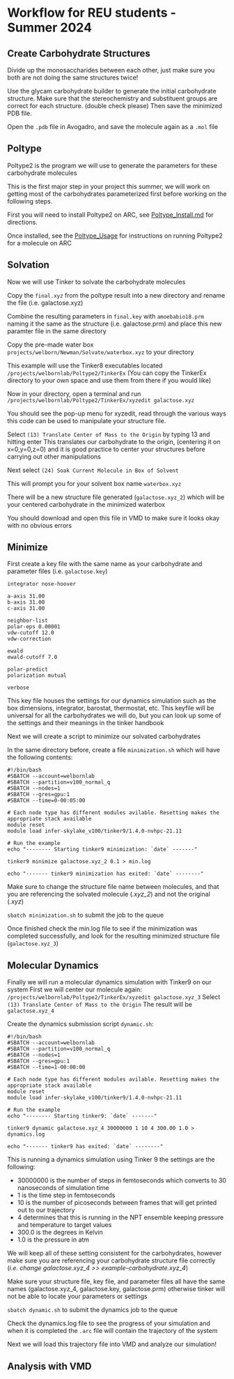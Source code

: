 # Workflow for REU students - Summer 2024

## Create Carbohydrate Structures

Divide up the monosaccharides between each other, just make sure you both are not doing the same structures twice!

Use the glycam carbohydrate builder to generate the initial carbohydrate structure. Make sure that the stereochemistry and substituent groups are correct for each structure. (double check please) Then save the minimized PDB file. 

Open the `.pdb` file in Avogadro, and save the molecule again as a `.mol` file

## Poltype

Poltype2 is the program we will use to generate the parameters for these carbohydrate molecules

This is the first major step in your project this summer, we will work on getting most of the carbohydrates parameterized first before working on the following steps.

First you will need to install Poltype2 on ARC, see [Poltype_Install.md](https://github.com/WelbornGroup/Documentation/blob/REU_update/Poltype_Install.md) for directions.

Once installed, see the [Poltype_Usage](https://github.com/WelbornGroup/Documentation/blob/REU_update/Poltype_Usage.md) for instructions on running Poltype2 for a molecule on ARC 

## Solvation 

Now we will use Tinker to solvate the carbohydrate molecules 

Copy the `final.xyz` from the poltype result into a new directory and rename the file (i.e. galactose.xyz)

Combine the resulting parameters in `final.key` with `amoebabio18.prm` naming it the same as the structure (i.e. galactose.prm) and place this new paramter file in the same directory

Copy the pre-made water box `projects/welborn/Newman/Solvate/waterbox.xyz` to your directory 

This example will use the Tinker8 executables located `/projects/welbornlab/Poltype2/TinkerEx`
(You can copy the TinkerEx directory to your own space and use them from there if you would like)

Now in your directory, open a terminal and run `/projects/welbornlab/Poltype2/TinkerEx/xyzedit galactose.xyz`

You should see the pop-up menu for xyzedit, read through the various ways this code can be used to manipulate your structure file.

Select `(13) Translate Center of Mass to the Origin` by typing 13 and hitting enter
This translates our carbohydrate to the origin, (centering it on x=0,y=0,z=0) and it is good practice to center your structures before carrying out other manipulations

Next select `(24) Soak Current Molecule in Box of Solvent`

This will prompt you for your solvent box name `waterbox.xyz`

There will be a new structure file generated (`galactose.xyz_2`) which will be your centered carbohydrate in the minimized waterbox

You should download and open this file in VMD to make sure it looks okay with no obvious errors

## Minimize
First create a key file with the same name as your carbohydrate and parameter files (i.e. `galactose.key`)

```
integrator nose-hoover

a-axis 31.00 
b-axis 31.00
c-axis 31.00

neighbor-list
polar-eps 0.00001
vdw-cutoff 12.0
vdw-correction

ewald
ewald-cutoff 7.0

polar-predict
polarization mutual

verbose
```
This key file houses the settings for our dynamics simulation such as the box dimensions, integrator, barostat, thermostat, etc.
This keyfile will be universal for all the carbohydrates we will do, but you can look up some of the settings and their meanings in the tinker handbook


Next we will create a script to minimize our solvated carbohydrates

In the same directory before, create a file `minimization.sh` which will have the following contents:
```
#!/bin/bash
#SBATCH --account=welbornlab
#SBATCH --partition=v100_normal_q
#SBATCH --nodes=1
#SBATCH --gres=gpu:1
#SBATCH --time=0-00:05:00

# Each node type has different modules avilable. Resetting makes the appropriate stack available
module reset
module load infer-skylake_v100/tinker9/1.4.0-nvhpc-21.11

# Run the example
echo "-------- Starting tinker9 minimization: `date` -------"

tinker9 minimize galactose.xyz_2 0.1 > min.log

echo "------- tinker9 minimization has exited: `date` --------"
```

Make sure to change the structure file name between molecules, and that you are referencing the solvated molecule (*.xyz_2*) and not the original (*.xyz*)

`sbatch minimization.sh` to submit the job to the queue 

Once finished check the min.log file to see if the minimization was completed successfully, and look for the resulting minimized structure file (`galactose.xyz_3`) 

## Molecular Dynamics
Finally we will run a molecular dynamics simulation with Tinker9 on our system
First we will center our molecule again: `/projects/welbornlab/Poltype2/TinkerEx/xyzedit galactose.xyz_3` 
Select `(13) Translate Center of Mass to the Origin`
The result will be `galactose.xyz_4`


Create the dynamics submission script `dynamic.sh`: 
```
#!/bin/bash
#SBATCH --account=welbornlab
#SBATCH --partition=v100_normal_q
#SBATCH --nodes=1
#SBATCH --gres=gpu:1
#SBATCH --time=1-00:00:00

# Each node type has different modules avilable. Resetting makes the appropriate stack available
module reset
module load infer-skylake_v100/tinker9/1.4.0-nvhpc-21.11

# Run the example
echo "-------- Starting tinker9: `date` -------"

tinker9 dynamic galactose.xyz_4 30000000 1 10 4 300.00 1.0 > dynamics.log

echo "------- tinker9 has exited: `date` --------"

```

This is running a dynamics simulation using Tinker 9 the settings are the following: 
- 30000000 is the number of steps in femtoseconds which converts to 30 nanoseconds of simulation time
- 1 is the time step in femtoseconds
- 10 is the number of picoseconds between frames that will get printed out to our trajectory
- 4 determines that this is running in the NPT ensemble keeping pressure and temperature to target values
- 300.0 is the degrees in Kelvin
- 1.0 is the pressure in atm

We will keep all of these setting consistent for the carbohydrates, however make sure you are referencing your carbohydrate structure file correctly (*i.e. change galactose.xyz_4 >> example-carbohydrate.xyz_4*)

Make sure your structure file, key file, and parameter files all have the same names (galactose.xyz_4, galactose.key, galactose.prm) otherwise tinker will not be able to locate your parameters or settings

`sbatch dynamic.sh` to submit the dynamics job to the queue 

Check the dynamics.log file to see the progress of your simulation and when it is completed the `.arc` file will contain the trajectory of the system

Next we will load this trajectory file into VMD and analyze our simulation!

## Analysis with VMD


